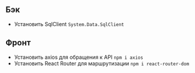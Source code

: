 ## Бэк
* Установить SqlClient `System.Data.SqlClient`

## Фронт
* Установить axios для обращения к API `npm i axios`
* Установить React Router для маршрутизации `npm i react-router-dom`